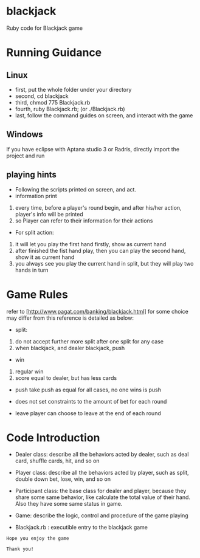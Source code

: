 blackjack
=========

Ruby code for Blackjack game

# Running Guidance
## Linux
* first, put the whole folder under your directory
* second, cd blackjack
* third, chmod 775 Blackjack.rb
* fourth, ruby Blackjack.rb; (or ./Blackjack.rb)
* last, follow the command guides on screen, and interact with the game

## Windows
If you have eclipse with Aptana studio 3 or Radris, 
directly import the project and run

## playing hints
* Following the scripts printed on screen, and act.
* information print
1. every time, before a player's round begin, and after his/her action, player's info will be printed
2. so Player can refer to their information for their actions

* For split action:
1. it will let you play the first hand firstly, show as current hand
2. after finished the fist hand play, then you can play the second hand, show it as current hand
2. you always see you play the current hand in split, but they will play two hands in turn

# Game Rules
refer to [http://www.pagat.com/banking/blackjack.html]
for some choice may differ from this reference is detailed as below:
* split:
1. do not accept further more split after one split for any case
2. when blackjack, and dealer blackjack, push

* win 
1. regular win
2. score equal to dealer, but has less cards

* push
take push as equal for all cases, no one wins is push

* does not set constraints to the amount of bet for each round

* leave
player can choose to leave at the end of each round

# Code Introduction
* Dealer class: 
describe all the behaviors acted by dealer, such as deal card, shuffle cards, hit, and so on

* Player class: 
describe all the behaviors acted by player, such as split, double down bet, lose, win, and so on

* Participant class: 
the base class for dealer and player, because they share some same behavior, 
like calculate the total value of their hand. Also they have some same status in game.

* Game: describe the logic, control and procedure of the game playing

* Blackjack.rb : executible entry to the blackjack game

```Hope you enjoy the game```

```Thank you!```

